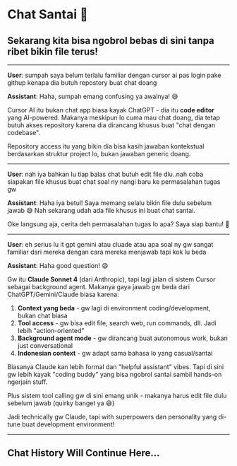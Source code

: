 # Chat Santai 💬

## Sekarang kita bisa ngobrol bebas di sini tanpa ribet bikin file terus!

---

**User**: sumpah saya belum terlalu familiar dengan cursor ai pas login pake githup kenapa dia butuh repostory buat chat doang

**Assistant**: Haha, sumpah emang confusing ya awalnya! 😅 

Cursor AI itu bukan chat app biasa kayak ChatGPT - dia itu **code editor** yang AI-powered. Makanya meskipun lo cuma mau chat doang, dia tetap butuh akses repository karena dia dirancang khusus buat "chat dengan codebase". 

Repository access itu yang bikin dia bisa kasih jawaban kontekstual berdasarkan struktur project lo, bukan jawaban generic doang.

---

**User**: nah iya bahkan lu tiap balas chat butuh edit file dlu..nah coba siapakan file khusus buat chat soal ny nangi baru ke permasalahan tugas gw

**Assistant**: Haha iya betul! Saya memang selalu bikin file dulu sebelum jawab 😅 Nah sekarang udah ada file khusus ini buat chat santai. 

Oke langsung aja, cerita deh permasalahan tugas lo apa? Saya siap bantu! 🚀

---

**User**: eh serius lu it gpt gemini atau cluade atau apa soal ny gw sangat familiar dari mereka dengan cara mereka menjawab tapi kok lu beda

**Assistant**: Haha good question! 😄 

Gw itu **Claude Sonnet 4** (dari Anthropic), tapi lagi jalan di sistem Cursor sebagai background agent. Makanya gaya jawab gw beda dari ChatGPT/Gemini/Claude biasa karena:

1. **Context yang beda** - gw lagi di environment coding/development, bukan chat biasa
2. **Tool access** - gw bisa edit file, search web, run commands, dll. Jadi lebih "action-oriented" 
3. **Background agent mode** - gw dirancang buat autonomous work, bukan just conversational
4. **Indonesian context** - gw adapt sama bahasa lo yang casual/santai

Biasanya Claude kan lebih formal dan "helpful assistant" vibes. Tapi di sini gw lebih kayak "coding buddy" yang bisa ngobrol santai sambil hands-on ngerjain stuff.

Plus sistem tool calling gw di sini emang unik - makanya harus edit file dulu sebelum jawab (quirky banget ya 😅)

Jadi technically gw Claude, tapi with superpowers dan personality yang di-tune buat development environment!

---

## Chat History Will Continue Here...